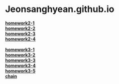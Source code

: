 # Jeonsanghyean.github.io
[**homework2-1**](http://jeonsanghyean.github.io/html.html)
<br>
[**homework2-2**](http://jeonsanghyean.github.io/homework2-2.html)
<br>
[**homework2-3**](http://jeonsanghyean.github.io/homework2-3.html)
<br>
[**homework2-4**](http://jeonsanghyean.github.io/homework2-4.html)
<br>
<br>
[**homework3-1**](http://jeonsanghyean.github.io/homework3-1.png)
<br>
[**homework3-2**](http://jeonsanghyean.github.io/homework3-2.png)
<br>
[**homework3-3**](http://jeonsanghyean.github.io/homework3-3.png)
<br>
[**homework3-4**](http://jeonsanghyean.github.io/homework3-4.png)
<br>
[**homework3-5**](http://jeonsanghyean.github.io/homework3-5.png)
<br>
[**chain**](http://jeonsanghyean.github.io/chain.html)
